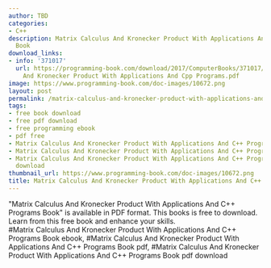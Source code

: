 ```yaml
---
author: TBD
categories:
- C++
description: Matrix Calculus And Kronecker Product With Applications And C++ Programs
  Book
download_links:
- info: '371017'
  url: https://programming-book.com/download/2017/ComputerBooks/371017/Matrix Calculus
    And Kronecker Product With Applications And Cpp Programs.pdf
image: https://www.programming-book.com/doc-images/10672.png
layout: post
permalink: /matrix-calculus-and-kronecker-product-with-applications-and-c-programs-book.html
tags:
- free book download
- free pdf download
- free programming ebook
- pdf free
- Matrix Calculus And Kronecker Product With Applications And C++ Programs Book ebook
- Matrix Calculus And Kronecker Product With Applications And C++ Programs Book pdf
- Matrix Calculus And Kronecker Product With Applications And C++ Programs Book pdf
  download
thumbnail_url: https://www.programming-book.com/doc-images/10672.png
title: Matrix Calculus And Kronecker Product With Applications And C++ Programs Book
---
```


 
<div class="item-desc text-justify">
  "Matrix Calculus And Kronecker Product With Applications And C++ Programs Book" is available in PDF format. This books is free to download. Learn from this free book and enhance your skills.
  <br>
  #Matrix Calculus And Kronecker Product With Applications And C++ Programs Book ebook, #Matrix Calculus And Kronecker Product With Applications And C++ Programs Book pdf, #Matrix Calculus And Kronecker Product With Applications And C++ Programs Book pdf download
</div>